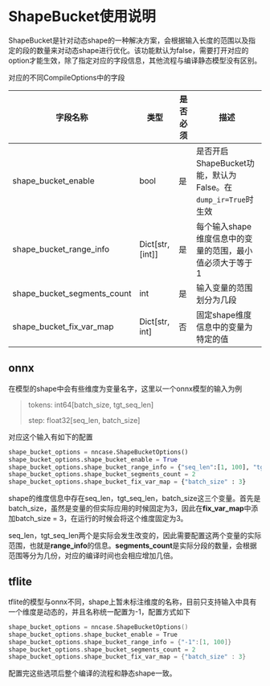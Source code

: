 # ShapeBucket使用说明

ShapeBucket是针对动态shape的一种解决方案，会根据输入长度的范围以及指定的段的数量来对动态shape进行优化。该功能默认为false，需要打开对应的option才能生效，除了指定对应的字段信息，其他流程与编译静态模型没有区别。

对应的不同CompileOptions中的字段

| 字段名称                    | 类型             | 是否必须 | 描述                                                         |
| --------------------------- | ---------------- | -------- | ------------------------------------------------------------ |
| shape_bucket_enable         | bool             | 是       | 是否开启ShapeBucket功能，默认为False。在 `dump_ir=True`时生效 |
| shape_bucket_range_info     | Dict[str, [int]] | 是       | 每个输入shape维度信息中的变量的范围，最小值必须大于等于1     |
| shape_bucket_segments_count | int              | 是       | 输入变量的范围划分为几段                                     |
| shape_bucket_fix_var_map    | Dict[str, int]   | 否       | 固定shape维度信息中的变量为特定的值                          |

## onnx

在模型的shape中会有些维度为变量名字，这里以一个onnx模型的输入为例

> tokens: int64[batch_size, tgt_seq_len]
>
> step: float32[seq_len, batch_size]

对应这个输入有如下的配置

```python
shape_bucket_options = nncase.ShapeBucketOptions()
shape_bucket_options.shape_bucket_enable = True
shape_bucket_options.shape_bucket_range_info = {"seq_len":[1, 100], "tgt_seq_len":[1, 100]}
shape_bucket_options.shape_bucket_segments_count = 2
shape_bucket_options.shape_bucket_fix_var_map = {"batch_size" : 3}
```

shape的维度信息中存在seq_len，tgt_seq_len，batch_size这三个变量。首先是batch_size，虽然是变量的但实际应用的时候固定为3，因此在**fix_var_map**中添加batch_size = 3，在运行的时候会将这个维度固定为3。

seq_len，tgt_seq_len两个是实际会发生改变的，因此需要配置这两个变量的实际范围，也就是**range_info**的信息。**segments_count**是实际分段的数量，会根据范围等分为几份，对应的编译时间也会相应增加几倍。

## tflite

tflite的模型与onnx不同，shape上暂未标注维度的名称，目前只支持输入中具有一个维度是动态的，并且名称统一配置为-1，配置方式如下

```cpp
shape_bucket_options = nncase.ShapeBucketOptions()
shape_bucket_options.shape_bucket_enable = True
shape_bucket_options.shape_bucket_range_info = {"-1":[1, 100]}
shape_bucket_options.shape_bucket_segments_count = 2
shape_bucket_options.shape_bucket_fix_var_map = {"batch_size" : 3}
```

配置完这些选项后整个编译的流程和静态shape一致。
